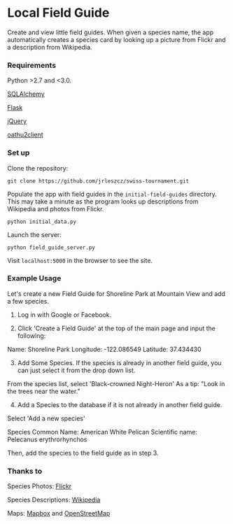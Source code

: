 # Local Field Guide
Create and view little field guides. When given a species name, the app automatically creates a species card by looking up a picture from Flickr and a description from Wikipedia. 


### Requirements

Python >2.7 and <3.0.

[SQLAlchemy](http://www.sqlalchemy.org/)

[Flask](http://flask.pocoo.org/)

[jQuery](https://jquery.com/)

[oathu2client](https://pypi.python.org/pypi/oauth2client)




### Set up

Clone the repository:

`git clone https://github.com/jrleszcz/swiss-tournament.git`


Populate the app with field guides in the `initial-field-guides` directory. This may take a minute as the program looks up descriptions from Wikipedia and photos from Flickr. 

`python initial_data.py`


Launch the server:

`python field_guide_server.py`


Visit `localhost:5000` in the browser to see the site.



### Example Usage

Let's create a new Field Guide for Shoreline Park at Mountain View and add a few species.


1. Log in with Google or Facebook.


2. Click 'Create a Field Guide' at the top of the main page and input the following:

Name: Shoreline Park
Longitude: -122.086549
Latitude: 37.434430


3. Add Some Species. If the species is already in another field guide, you can just select it from the drop down list.

From the species list, select 'Black-crowned Night-Heron'
As a tip: "Look in the trees near the water."


4. Add a Species to the database if it is not already in another field guide.

Select 'Add a new species'

Species Common Name: American White Pelican
Scientific name: Pelecanus erythrorhynchos

Then, add the species to the field guide as in step 3. 

### Thanks to

Species Photos: [Flickr](https://www.flickr.com/)

Species Descriptions: [Wikipedia](https://www.wikipedia.org/)

Maps: [Mapbox](https://www.mapbox.com/about/maps/) and [OpenStreetMap](http://www.openstreetmap.org)

